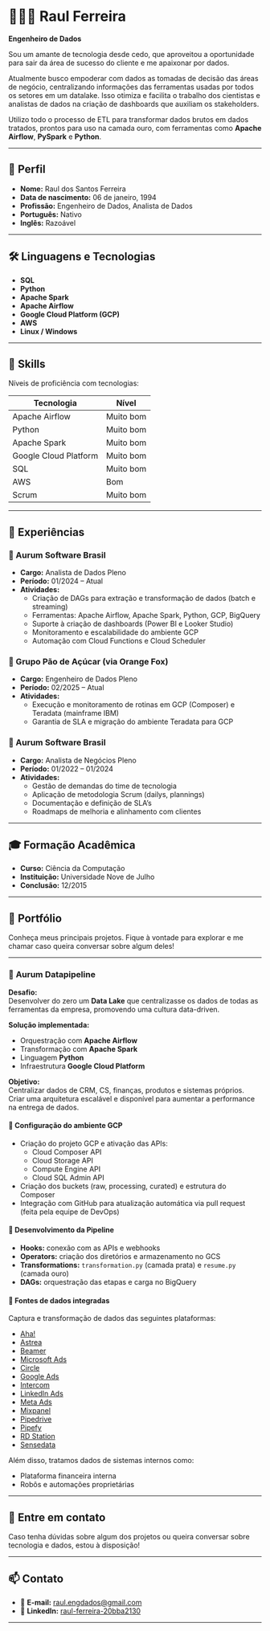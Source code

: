 # 👩🏻‍💻 Raul Ferreira

**Engenheiro de Dados**

Sou um amante de tecnologia desde cedo, que aproveitou a oportunidade para sair da área de sucesso do cliente e me apaixonar por dados.

Atualmente busco empoderar com dados as tomadas de decisão das áreas de negócio, centralizando informações das ferramentas usadas por todos os setores em um datalake. Isso otimiza e facilita o trabalho dos cientistas e analistas de dados na criação de dashboards que auxiliam os stakeholders.

Utilizo todo o processo de ETL para transformar dados brutos em dados tratados, prontos para uso na camada ouro, com ferramentas como **Apache Airflow**, **PySpark** e **Python**.

---

## 👤 Perfil

- **Nome:** Raul dos Santos Ferreira  
- **Data de nascimento:** 06 de janeiro, 1994  
- **Profissão:** Engenheiro de Dados, Analista de Dados  
- **Português:** Nativo  
- **Inglês:** Razoável

---

## 🛠️ Linguagens e Tecnologias

- **SQL**  
- **Python**  
- **Apache Spark**  
- **Apache Airflow**  
- **Google Cloud Platform (GCP)**  
- **AWS**  
- **Linux / Windows**

---

## 🚀 Skills

Níveis de proficiência com tecnologias:

| Tecnologia              | Nível       |
|-------------------------|-------------|
| Apache Airflow          | Muito bom   |
| Python                  | Muito bom   |
| Apache Spark            | Muito bom   |
| Google Cloud Platform   | Muito bom   |
| SQL                     | Muito bom   |
| AWS                     | Bom         |
| Scrum                   | Muito bom   |

---

## 💼 Experiências

### 🏢 Aurum Software Brasil
- **Cargo:** Analista de Dados Pleno  
- **Período:** 01/2024 – Atual  
- **Atividades:**  
  - Criação de DAGs para extração e transformação de dados (batch e streaming)
  - Ferramentas: Apache Airflow, Apache Spark, Python, GCP, BigQuery
  - Suporte à criação de dashboards (Power BI e Looker Studio)
  - Monitoramento e escalabilidade do ambiente GCP
  - Automação com Cloud Functions e Cloud Scheduler

### 🏢 Grupo Pão de Açúcar (via Orange Fox)
- **Cargo:** Engenheiro de Dados Pleno  
- **Período:** 02/2025 – Atual  
- **Atividades:**  
  - Execução e monitoramento de rotinas em GCP (Composer) e Teradata (mainframe IBM)
  - Garantia de SLA e migração do ambiente Teradata para GCP

### 🏢 Aurum Software Brasil
- **Cargo:** Analista de Negócios Pleno  
- **Período:** 01/2022 – 01/2024  
- **Atividades:**  
  - Gestão de demandas do time de tecnologia
  - Aplicação de metodologia Scrum (dailys, plannings)
  - Documentação e definição de SLA’s
  - Roadmaps de melhoria e alinhamento com clientes

---

## 🎓 Formação Acadêmica

- **Curso:** Ciência da Computação  
- **Instituição:** Universidade Nove de Julho  
- **Conclusão:** 12/2015

---

## 🌟 Portfólio

Conheça meus principais projetos. Fique à vontade para explorar e me chamar caso queira conversar sobre algum deles!

---

### 📌 **Aurum Datapipeline**

**Desafio:**  
Desenvolver do zero um **Data Lake** que centralizasse os dados de todas as ferramentas da empresa, promovendo uma cultura data-driven.

**Solução implementada:**  
- Orquestração com **Apache Airflow**
- Transformação com **Apache Spark**
- Linguagem **Python**
- Infraestrutura **Google Cloud Platform**

**Objetivo:**  
Centralizar dados de CRM, CS, finanças, produtos e sistemas próprios. Criar uma arquitetura escalável e disponível para aumentar a performance na entrega de dados.

#### 🔧 Configuração do ambiente GCP
- Criação do projeto GCP e ativação das APIs:
  - Cloud Composer API
  - Cloud Storage API
  - Compute Engine API
  - Cloud SQL Admin API
- Criação dos buckets (raw, processing, curated) e estrutura do Composer
- Integração com GitHub para atualização automática via pull request (feita pela equipe de DevOps)

#### 🧩 Desenvolvimento da Pipeline
- **Hooks:** conexão com as APIs e webhooks
- **Operators:** criação dos diretórios e armazenamento no GCS
- **Transformations:** `transformation.py` (camada prata) e `resume.py` (camada ouro)
- **DAGs:** orquestração das etapas e carga no BigQuery

#### 🔌 Fontes de dados integradas

Captura e transformação de dados das seguintes plataformas:

- [Aha!](https://www.aha.io/)
- [Astrea](https://www.astrea.net.br/)
- [Beamer](https://www.getbeamer.com/)
- [Microsoft Ads](https://ads.microsoft.com/)
- [Circle](https://circle.so/)
- [Google Ads](https://ads.google.com/)
- [Intercom](https://www.intercom.com/)
- [LinkedIn Ads](https://business.linkedin.com/marketing-solutions/ads)
- [Meta Ads](https://www.facebook.com/business/ads)
- [Mixpanel](https://mixpanel.com/)
- [Pipedrive](https://www.pipedrive.com/)
- [Pipefy](https://www.pipefy.com/)
- [RD Station](https://www.rdstation.com/)
- [Sensedata](https://sensedata.com.br/)

Além disso, tratamos dados de sistemas internos como:
- Plataforma financeira interna
- Robôs e automações proprietárias

---
## 🤝 Entre em contato

Caso tenha dúvidas sobre algum dos projetos ou queira conversar sobre tecnologia e dados, estou à disposição!

---
## 📫 Contato

- 📧 **E-mail:** raul.engdados@gmail.com  
- 💼 **LinkedIn:** [raul-ferreira-20bba2130](https://www.linkedin.com/in/raul-ferreira-20bba2130/)

---
